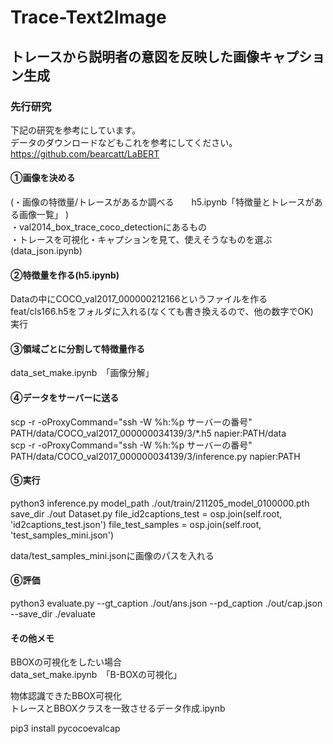 # Trace-Text2Image
## トレースから説明者の意図を反映した画像キャプション生成
### 先行研究
下記の研究を参考にしています。  
データのダウンロードなどもこれを参考にしてください。  
https://github.com/bearcatt/LaBERT


#### ①画像を決める
(・画像の特徴量/トレースがあるか調べる　　h5.ipynb「特徴量とトレースがある画像一覧」 )  
・val2014_box_trace_coco_detectionにあるもの  
・トレースを可視化・キャプションを見て、使えそうなものを選ぶ(data_json.ipynb)

#### ②特徴量を作る(h5.ipynb)
Dataの中にCOCO_val2017_000000212166というファイルを作る  
feat/cls166.h5をフォルダに入れる(なくても書き換えるので、他の数字でOK)  
実行

#### ③領域ごとに分割して特徴量作る
data_set_make.ipynb　「画像分解」  

#### ④データをサーバーに送る
scp -r -oProxyCommand="ssh -W %h:%p サーバーの番号" PATH/data/COCO_val2017_000000034139/3/*.h5 napier:PATH/data  
scp -r -oProxyCommand="ssh -W %h:%p サーバーの番号" PATH/data/COCO_val2017_000000034139/3/inference.py napier:PATH


#### ⑤実行
python3 inference.py   model_path ./out/train/211205_model_0100000.pth   save_dir ./out
Dataset.py
        file_id2captions_test = osp.join(self.root, 'id2captions_test.json')
        file_test_samples = osp.join(self.root, 'test_samples_mini.json')  

data/test_samples_mini.jsonに画像のパスを入れる

#### ⑥評価
python3 evaluate.py   --gt_caption ./out/ans.json   --pd_caption ./out/cap.json   --save_dir ./evaluate

#### その他メモ

BBOXの可視化をしたい場合  
data_set_make.ipynb　「B-BOXの可視化」  

物体認識できたBBOX可視化  
トレースとBBOXクラスを一致させるデータ作成.ipynb  

pip3 install pycocoevalcap
